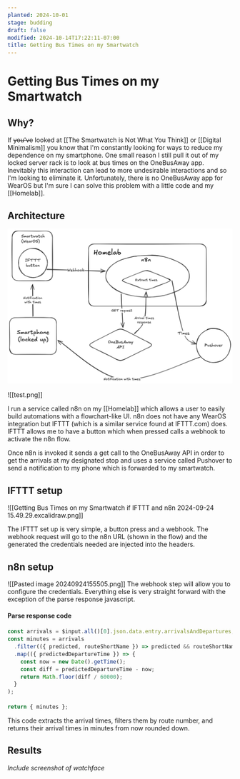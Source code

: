 ```yaml
---
planted: 2024-10-01
stage: budding
draft: false
modified: 2024-10-14T17:22:11-07:00
title: Getting Bus Times on my Smartwatch
---
```

# Getting Bus Times on my Smartwatch

## Why?

If ~~you've~~ looked at [[The Smartwatch is Not What You Think]] or [[Digital Minimalism]] you know that I'm constantly looking for ways to reduce my dependence on my smartphone. One small reason I still pull it out of my locked server rack is to look at bus times on the OneBusAway app. Inevitably this interaction can lead to more undesirable interactions and so I'm looking to eliminate it. Unfortunately, there is no OneBusAway app for WearOS but I'm sure I can solve this problem with a little code and my [[Homelab]].

## Architecture

![Getting-Bus-Times-on-my-Smartwatch-if-IFTTT-and-n8n-2024-09-24-15.49.29.excalidraw](test.png)

![[test.png]]

I run a service called n8n on my [[Homelab]] which allows a user to easily build automations with a flowchart-like UI. n8n does not have any WearOS integration but IFTTT (which is a similar service found at IFTTT.com) does. IFTTT allows me to have a button which when pressed calls a webhook to activate the n8n flow.

Once n8n is invoked it sends a get call to the OneBusAway API in order to get the arrivals at my designated stop and uses a service called Pushover to send a notification to my phone which is forwarded to my smartwatch.

## IFTTT setup

![[Getting Bus Times on my Smartwatch if IFTTT and n8n 2024-09-24 15.49.29.excalidraw.png]]

The IFTTT set up is very simple, a button press and a webhook. The webhook request will go to the n8n URL (shown in the flow) and the generated the credentials needed are injected into the headers.

## n8n setup

![[Pasted image 20240924155505.png]]
The webhook step will allow you to configure the credentials. Everything else is very straight forward with the exception of the parse response javascript.

#### Parse response code

```js
const arrivals = $input.all()[0].json.data.entry.arrivalsAndDepartures;
const minutes = arrivals
  .filter(({ predicted, routeShortName }) => predicted && routeShortName === '40')
  .map(({ predictedDepartureTime }) => {
    const now = new Date().getTime();
    const diff = predictedDepartureTime - now;
    return Math.floor(diff / 60000);
  }
);

return { minutes };
```

This code extracts the arrival times, filters them by route number, and returns their arrival times in minutes from now rounded down.

## Results

*Include screenshot of watchface*
